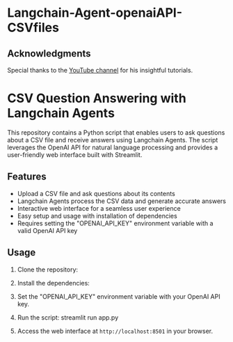 # Langchain-Agent-openaiAPI-CSVfiles

## Acknowledgments

Special thanks to the [YouTube channel](https://www.youtube.com/watch?v=tjeti5vXWOU&list=PLiHtKXZQf-uEAdO03rvoc2xmnvyv3Fw19&index=1) for his insightful tutorials.

# CSV Question Answering with Langchain Agents

This repository contains a Python script that enables users to ask questions about a CSV file and receive answers using Langchain Agents. The script leverages the OpenAI API for natural language processing and provides a user-friendly web interface built with Streamlit.

## Features

- Upload a CSV file and ask questions about its contents
- Langchain Agents process the CSV data and generate accurate answers
- Interactive web interface for a seamless user experience
- Easy setup and usage with installation of dependencies
- Requires setting the "OPENAI_API_KEY" environment variable with a valid OpenAI API key

## Usage

1. Clone the repository:

2. Install the dependencies:

3. Set the "OPENAI_API_KEY" environment variable with your OpenAI API key.

4. Run the script:
   streamlit run app.py

5. Access the web interface at `http://localhost:8501` in your browser.
